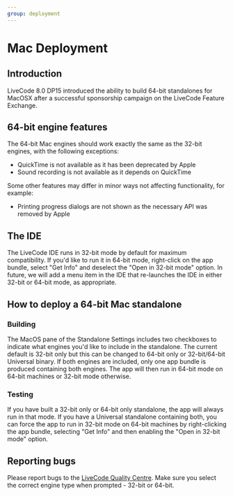 ```yaml
---
group: deployment
---
```


# Mac Deployment

## Introduction

LiveCode 8.0 DP15 introduced the ability to build 64-bit standalones for 
MacOSX after a successful sponsorship campaign on the LiveCode Feature 
Exchange.

## 64-bit engine features

The 64-bit Mac engines should work exactly the same as the 32-bit 
engines, with the following exceptions:

* QuickTime is not available as it has been deprecated by Apple
* Sound recording is not available as it depends on QuickTime

Some other features may differ in minor ways not affecting 
functionality, for example:

* Printing progress dialogs are not shown as the necessary API was removed by Apple

## The IDE

The LiveCode IDE runs in 32-bit mode by default for maximum 
compatibility. If you'd like to run it in 64-bit mode, right-click on 
the app bundle, select "Get Info" and deselect the "Open in 32-bit mode" 
option. In future, we will add a menu item in the IDE that re-launches 
the IDE in either 32-bit or 64-bit mode, as appropriate.

## How to deploy a 64-bit Mac standalone

### Building

The MacOS pane of the Standalone Settings includes two checkboxes to 
indicate what engines you'd like to include in the standalone. The 
current default is 32-bit only but this can be changed to 64-bit only or 
32-bit/64-bit Universal binary. If both engines are included, only one 
app bundle is produced containing both engines. The app will then run in 
64-bit mode on 64-bit machines or 32-bit mode otherwise.

### Testing

If you have built a 32-bit only or 64-bit only standalone, the app will 
always run in that mode. If you have a Universal standalone containing 
both, you can force the app to run in 32-bit mode on 64-bit machines by 
right-clicking the app bundle, selecting "Get Info" and then enabling 
the "Open in 32-bit mode" option.

## Reporting bugs

Please report bugs to the 
[LiveCode Quality Centre](http://quality.livecode.com/).  Make sure you 
select the correct engine type when prompted - 32-bit or 64-bit.